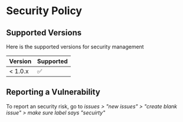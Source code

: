 # Security Policy

## Supported Versions
Here is the supported versions for security management

| Version | Supported          |
| ------- | ------------------ |
| < 1.0.x   | ✅                 |

## Reporting a Vulnerability

To report an security risk, go to _issues > "new issues" > "create blank issue" > make sure label says "secuirty"_

